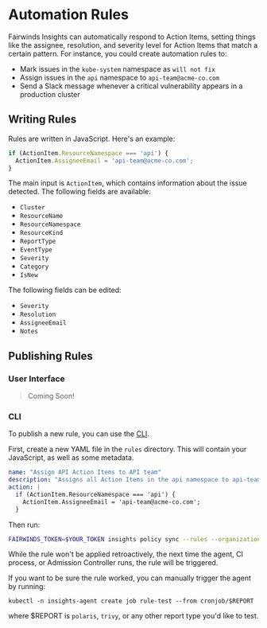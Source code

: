 # Automation Rules

Fairwinds Insights can automatically respond to Action Items, setting things like
the assignee, resolution, and severity level for Action Items that match a certain pattern.
For instance, you could create automation rules to:
* Mark issues in the `kube-system` namespace as `will not fix`
* Assign issues in the `api` namespace to `api-team@acme-co.com`
* Send a Slack message whenever a critical vulnerability appears in a production cluster

## Writing Rules
Rules are written in JavaScript. Here's an example:

```js
if (ActionItem.ResourceNamespace === 'api') {
  ActionItem.AssigneeEmail = 'api-team@acme-co.com';
}
```

The main input is `ActionItem`, which contains
information about the issue detected. The following fields are available:
* `Cluster`
* `ResourceName`
* `ResourceNamespace`
* `ResourceKind`
* `ReportType`
* `EventType`
* `Severity`
* `Category`
* `IsNew`

The following fields can be edited:
* `Severity`
* `Resolution`
* `AssigneeEmail`
* `Notes`

## Publishing Rules

### User Interface
> Coming Soon!

### CLI
To publish a new rule, you can use the [CLI](/features/cli).

First, create a new YAML file in the `rules` directory. This will contain your
JavaScript, as well as some metadata.
```yaml
name: "Assign API Action Items to API team"
description: "Assigns all Action Items in the api namespace to api-team@"
action: |
  if (ActionItem.ResourceNamespace === 'api') {
    ActionItem.AssigneeEmail = 'api-team@acme-co.com';
  }
```

Then run:
```bash
FAIRWINDS_TOKEN=$YOUR_TOKEN insights policy sync --rules --organization $YOUR_ORG
```

While the rule won't be applied retroactively, the next time the agent,
CI process, or Admission Controller runs, the rule will be triggered.

If you want to be sure the rule worked, you can manually trigger the agent by running:
```
kubectl -n insights-agent create job rule-test --from cronjob/$REPORT
```
where $REPORT is `polaris`, `trivy`, or any other report type you'd like to test.
